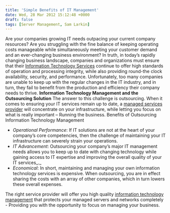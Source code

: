 ```yaml
---
title: 'Simple Benefits of IT Management'
date: Wed, 28 Mar 2012 15:12:48 +0000
draft: false
tags: [Server Management, Sam Larkin]
---
```


Are your companies growing IT needs outpacing your current company resources? Are you struggling with the fine balance of keeping operating costs manageable while simultaneously meeting your customer demand and an ever-changing business environment? In truth, in today’s rapidly changing business landscape, companies and organizations must ensure that their [Information Technology Services](https://www.expedient.com/ "information technology services") continue to offer high standards of operation and processing integrity, while also providing round-the clock availability, security, and performance. Unfortunately, too many companies are unable to keep up with the regular changes in the IT industry, and in turn, they fail to benefit from the production and efficiency their company needs to thrive. **Information Technology Management and the Outsourcing Solution** The answer to this challenge is outsourcing. When it comes to ensuring your IT services remain up to date, a [managed services provider](https://www.expedient.com/managed-services/ "managed services provider") will concentrate on your infrastructure, while letting you focus on what is really important – Running the business. Benefits of Outsourcing Information Technology Management

*   _Operational Performance_: If IT solutions are not at the heart of your company’s core competencies, then the challenge of maintaining your IT infrastructure can severely strain your operations.
*   _IT Advancement_: Outsourcing your company’s major IT management needs allows you to keep up to date with changing technology while gaining access to IT expertise and improving the overall quality of your IT services_._
*   _Economical_: In short, maintaining and managing your own information technology services is expensive. When outsourcing, you are in effect sharing the costs with an array of other companies, which in turn lowers these overall expenses.

The right service provider will offer you high quality [information technology management](https://www.expedient.com/managed-services/ "information technology management") that protects your managed servers and networks completely - Providing you with the opportunity to focus on managing your business.